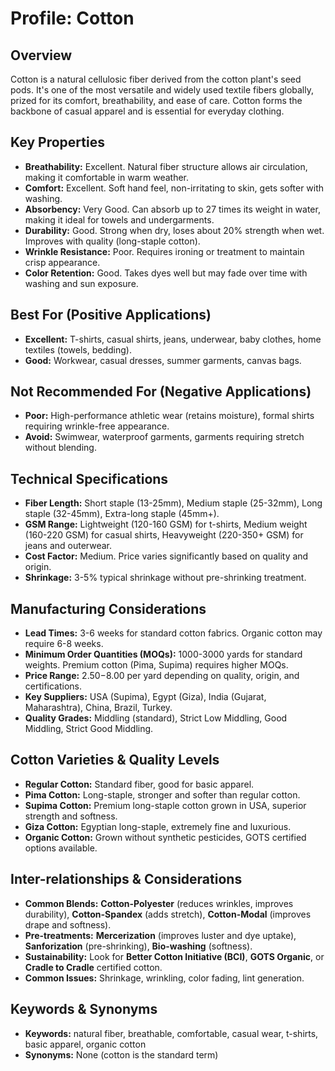 # Profile: Cotton

## Overview
Cotton is a natural cellulosic fiber derived from the cotton plant's seed pods. It's one of the most versatile and widely used textile fibers globally, prized for its comfort, breathability, and ease of care. Cotton forms the backbone of casual apparel and is essential for everyday clothing.

## Key Properties
- **Breathability:** Excellent. Natural fiber structure allows air circulation, making it comfortable in warm weather.
- **Comfort:** Excellent. Soft hand feel, non-irritating to skin, gets softer with washing.
- **Absorbency:** Very Good. Can absorb up to 27 times its weight in water, making it ideal for towels and undergarments.
- **Durability:** Good. Strong when dry, loses about 20% strength when wet. Improves with quality (long-staple cotton).
- **Wrinkle Resistance:** Poor. Requires ironing or treatment to maintain crisp appearance.
- **Color Retention:** Good. Takes dyes well but may fade over time with washing and sun exposure.

## Best For (Positive Applications)
- **Excellent:** T-shirts, casual shirts, jeans, underwear, baby clothes, home textiles (towels, bedding).
- **Good:** Workwear, casual dresses, summer garments, canvas bags.

## Not Recommended For (Negative Applications)
- **Poor:** High-performance athletic wear (retains moisture), formal shirts requiring wrinkle-free appearance.
- **Avoid:** Swimwear, waterproof garments, garments requiring stretch without blending.

## Technical Specifications
- **Fiber Length:** Short staple (13-25mm), Medium staple (25-32mm), Long staple (32-45mm), Extra-long staple (45mm+).
- **GSM Range:** Lightweight (120-160 GSM) for t-shirts, Medium weight (160-220 GSM) for casual shirts, Heavyweight (220-350+ GSM) for jeans and outerwear.
- **Cost Factor:** Medium. Price varies significantly based on quality and origin.
- **Shrinkage:** 3-5% typical shrinkage without pre-shrinking treatment.

## Manufacturing Considerations
- **Lead Times:** 3-6 weeks for standard cotton fabrics. Organic cotton may require 6-8 weeks.
- **Minimum Order Quantities (MOQs):** 1000-3000 yards for standard weights. Premium cotton (Pima, Supima) requires higher MOQs.
- **Price Range:** $2.50-$8.00 per yard depending on quality, origin, and certifications.
- **Key Suppliers:** USA (Supima), Egypt (Giza), India (Gujarat, Maharashtra), China, Brazil, Turkey.
- **Quality Grades:** Middling (standard), Strict Low Middling, Good Middling, Strict Good Middling.

## Cotton Varieties & Quality Levels
- **Regular Cotton:** Standard fiber, good for basic apparel.
- **Pima Cotton:** Long-staple, stronger and softer than regular cotton.
- **Supima Cotton:** Premium long-staple cotton grown in USA, superior strength and softness.
- **Giza Cotton:** Egyptian long-staple, extremely fine and luxurious.
- **Organic Cotton:** Grown without synthetic pesticides, GOTS certified options available.

## Inter-relationships & Considerations
- **Common Blends:** **Cotton-Polyester** (reduces wrinkles, improves durability), **Cotton-Spandex** (adds stretch), **Cotton-Modal** (improves drape and softness).
- **Pre-treatments:** **Mercerization** (improves luster and dye uptake), **Sanforization** (pre-shrinking), **Bio-washing** (softness).
- **Sustainability:** Look for **Better Cotton Initiative (BCI)**, **GOTS Organic**, or **Cradle to Cradle** certified cotton.
- **Common Issues:** Shrinkage, wrinkling, color fading, lint generation.

## Keywords & Synonyms
- **Keywords:** natural fiber, breathable, comfortable, casual wear, t-shirts, basic apparel, organic cotton
- **Synonyms:** None (cotton is the standard term)